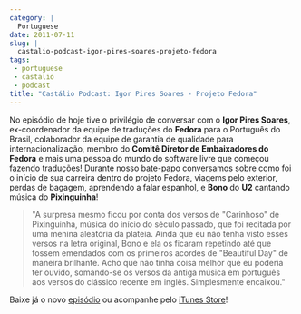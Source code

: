 ```yaml
---
category: |
  Portuguese
date: 2011-07-11
slug: |
  castalio-podcast-igor-pires-soares-projeto-fedora
tags:
 - portuguese
 - castalio
 - podcast
title: "Castálio Podcast: Igor Pires Soares - Projeto Fedora"
---
```

No episódio de hoje tive o privilégio de conversar com o **Igor Pires
Soares**, ex-coordenador da equipe de traduções do **Fedora** para o
Português do Brasil, colaborador da equipe de garantia de qualidade para
internacionalização, membro do **Comitê Diretor de Embaixadores do
Fedora** e mais uma pessoa do mundo do software livre que começou
fazendo traduções! Durante nosso bate-papo conversamos sobre como foi o
início de sua carreira dentro do projeto Fedora, viagems pelo exterior,
perdas de bagagem, aprendendo a falar espanhol, e **Bono** do **U2**
cantando música do **Pixinguinha**!

> \"A surpresa mesmo ficou por conta dos versos de "Carinhoso" de
> Pixinguinha, música do início do século passado, que foi recitada por
> uma menina aleatória da plateia. Ainda que eu não tenha visto esses
> versos na letra original, Bono e ela os ficaram repetindo até que
> fossem emendados com os primeiros acordes de "Beautiful Day" de
> maneira brilhante. Acho que não tinha coisa melhor que eu poderia ter
> ouvido, somando-se os versos da antiga música em português aos versos
> do clássico recente em inglês. Simplesmente encaixou.\"

Baixe já o novo [episódio](http://wp.me/p1mMfJ-P) ou acompanhe pelo
[iTunes
Store](http://itunes.apple.com/us/podcast/castalio-podcast/id446259197)!

